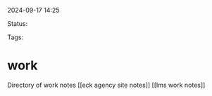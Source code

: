 
2024-09-17 14:25

Status:

Tags:

# work


Directory of work notes
[[eck agency site notes]]
[[Ims work notes]]